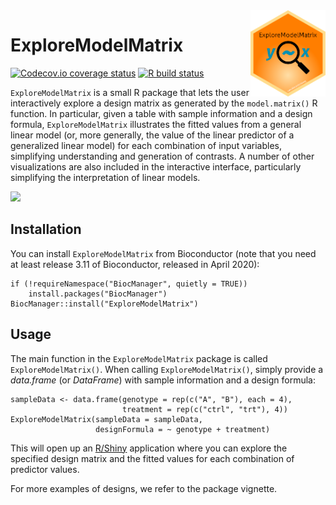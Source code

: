 <img src="inst/www/emm_logo.png" align="right" alt="" width="120" />

# ExploreModelMatrix
[![Codecov.io coverage status](https://codecov.io/github/csoneson/ExploreModelMatrix/coverage.svg?branch=master)](https://codecov.io/github/csoneson/ExploreModelMatrix)
[![R build status](https://github.com/csoneson/ExploreModelMatrix/workflows/R-CMD-check/badge.svg)](https://github.com/csoneson/ExploreModelMatrix/actions)

`ExploreModelMatrix` is a small R package that lets the user interactively
explore a design matrix as generated by the `model.matrix()` R function. 
In particular, given a table with sample information
and a design formula, `ExploreModelMatrix` illustrates the fitted values 
from a general linear model (or, more generally, the value of the linear 
predictor of a generalized linear model) for each combination of
input variables, simplifying understanding and generation of contrasts. A 
number of other visualizations are also included in the interactive interface, 
particularly simplifying the interpretation of linear models. 

![](https://github.com/csoneson/ExploreModelMatrix/blob/master/inst/www/ExploreModelMatrix.jpg?raw=true)

## Installation

You can install `ExploreModelMatrix` from Bioconductor (note that you need 
at least release 3.11 of Bioconductor, released in April 2020):

```
if (!requireNamespace("BiocManager", quietly = TRUE))
    install.packages("BiocManager")
BiocManager::install("ExploreModelMatrix")
```

## Usage

The main function in the `ExploreModelMatrix` package is called
`ExploreModelMatrix()`. When calling `ExploreModelMatrix()`, simply provide a
_data.frame_ (or _DataFrame_) with sample information and a design formula:

```
sampleData <- data.frame(genotype = rep(c("A", "B"), each = 4),
                         treatment = rep(c("ctrl", "trt"), 4))
ExploreModelMatrix(sampleData = sampleData,
                   designFormula = ~ genotype + treatment)
```

This will open up an [R/Shiny](https://shiny.rstudio.com/) application where you
can explore the specified design matrix and the fitted values for each
combination of predictor values.

For more examples of designs, we refer to the package vignette. 
